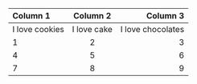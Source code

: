|Column 1|Column 2|Column 3|
|:---|:---:|---:|
|I love cookies|I love cake|I love chocolates|
|1|2|3|
|4|5|6|
|7|8|9|

